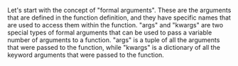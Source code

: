 Let's start with the concept of "formal arguments". These are the arguments that are defined in the function definition, and they have specific names that are used to access them within the function. "args" and "kwargs" are two special types of formal arguments that can be used to pass a variable number of arguments to a function. "args" is a tuple of all the arguments that were passed to the function, while "kwargs" is a dictionary of all the keyword arguments that were passed to the function.
